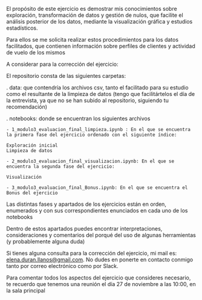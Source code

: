 El propósito de este ejercicio es demostrar mis conocimientos sobre exploración, transformación de datos y gestión de nulos, que facilite el análisis posterior de los datos, mediante la visualización gráfica y estudios estadísticos.

Para ellos se me solicita realizar estos procedimientos para los datos facilitados,  que contienen información sobre perfiles de clientes y actividad de vuelo de los mismos

A considerar para la corrección del ejercicio:

El repositorio consta de las siguientes carpetas:

. data: que contendría los archivos csv, tanto el facilitado para su estudio como el resultante de la limpieza de datos (tengo que facilitártelos el día de la entrevista, ya que no se han subido al repositorio, siguiendo tu recomendación)

. notebooks: donde se encuentran los siguientes archivos

	- 1_modulo3_evaluacion_final_limpieza.ipynb : En el que se encuentra la primera fase del ejercicio ordenado con el siguiente índice:

    Exploración inicial
    Limpieza de datos 

	- 2_modulo3_evaluacion_final_visualizacion.ipynb: En el que se encuentra la segunda fase del ejercicio:

    Visualización

	- 3_modulo3_evaluacion_final_Bonus.ipynb: En el que se encuentra el Bonus del ejercicio

Las distintas fases y apartados de los ejercicios están en orden, enumerados y con sus correspondientes enunciados en cada uno de los notebooks

Dentro de estos apartados puedes encontrar interpretaciones, consideraciones y comentarios del porqué del uso de algunas herramientas (y probablemente alguna duda)

Si tienes alguna consulta para la corrección del ejercicio, mi mail es: elena.duran.llanos@gmail.com. No dudes en ponerte en contacto conmigo tanto por correo electrónico como por Slack.

Para comentar todos los aspectos del ejercicio que consideres necesario, te recuerdo que tenemos una reunión el día 27 de noviembre a las 10:00, en la sala principal
